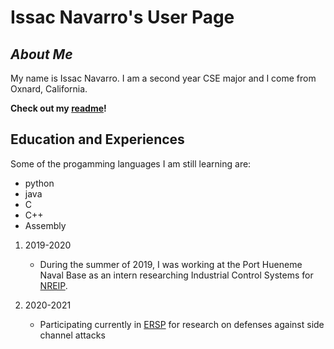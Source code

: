 # Issac Navarro's User Page

## *About Me*

My name is Issac Navarro. I am a second year CSE major and I come from Oxnard, California.

**Check out my [readme](README.md)!**

## Education and Experiences

Some of the progamming languages I am still learning are:

- python
- java
- C
- C++
- Assembly

1. 2019-2020
   - During the summer of 2019, I was working at the Port Hueneme Naval Base as an intern researching Industrial Control Systems for [NREIP](https://nreip.asee.org/).

2. 2020-2021
   - Participating currently in [ERSP](https://ersp.eng.ucsd.edu/) for research on defenses against side channel attacks
